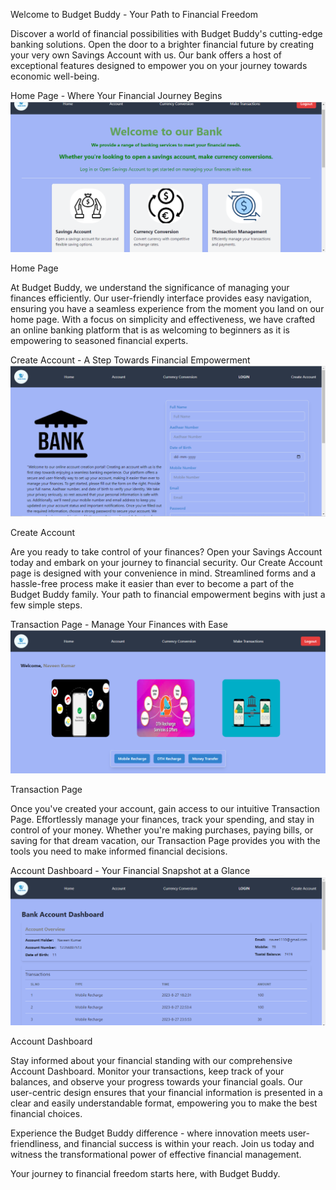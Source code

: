 

Welcome to Budget Buddy - Your Path to Financial Freedom

Discover a world of financial possibilities with Budget Buddy's cutting-edge banking solutions. Open the door to a brighter financial future by creating your very own Savings Account with us. Our bank offers a host of exceptional features designed to empower you on your journey towards economic well-being.

Home Page - Where Your Financial Journey Begins
![Home Page](src/Images/home.png)

Home Page

At Budget Buddy, we understand the significance of managing your finances efficiently. Our user-friendly interface provides easy navigation, ensuring you have a seamless experience from the moment you land on our home page. With a focus on simplicity and effectiveness, we have crafted an online banking platform that is as welcoming to beginners as it is empowering to seasoned financial experts.

Create Account - A Step Towards Financial Empowerment
![Alt text](src/Images/createaccount.png)

Create Account

Are you ready to take control of your finances? Open your Savings Account today and embark on your journey to financial security. Our Create Account page is designed with your convenience in mind. Streamlined forms and a hassle-free process make it easier than ever to become a part of the Budget Buddy family. Your path to financial empowerment begins with just a few simple steps.

Transaction Page - Manage Your Finances with Ease
![Alt text](src/Images/transactionpage.png)

Transaction Page

Once you've created your account, gain access to our intuitive Transaction Page. Effortlessly manage your finances, track your spending, and stay in control of your money. Whether you're making purchases, paying bills, or saving for that dream vacation, our Transaction Page provides you with the tools you need to make informed financial decisions.

Account Dashboard - Your Financial Snapshot at a Glance
![Alt text](src/Images/accountdashboard.png)

Account Dashboard

Stay informed about your financial standing with our comprehensive Account Dashboard. Monitor your transactions, keep track of your balances, and observe your progress towards your financial goals. Our user-centric design ensures that your financial information is presented in a clear and easily understandable format, empowering you to make the best financial choices.

Experience the Budget Buddy difference - where innovation meets user-friendliness, and financial success is within your reach. Join us today and witness the transformational power of effective financial management.

Your journey to financial freedom starts here, with Budget Buddy.